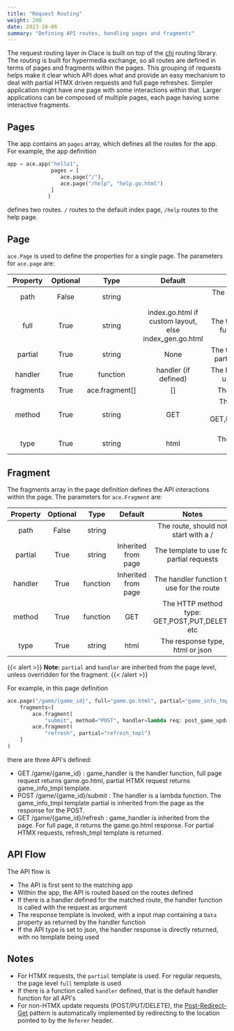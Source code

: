```yaml
---
title: "Request Routing"
weight: 200
date: 2023-10-06
summary: "Defining API routes, handling pages and fragments"
---
```


The request routing layer in Clace is built on top of the [chi](https://github.com/go-chi/chi) routing library. The routing is built for hypermedia exchange, so all routes are defined in terms of pages and fragments within the pages. This grouping of requests helps make it clear which API does what and provide an easy mechanism to deal with partial HTMX driven requests and full page refreshes. Simpler application might have one page with some interactions within that. Larger applications can be composed of multiple pages, each page having some interactive fragments.

## Pages

The app contains an `pages` array, which defines all the routes for the app. For example, the app definition

```python
app = ace.app("hello1",
              pages = [
                 ace.page("/"),
                 ace.page("/help", "help.go.html")
              ]
             )
```

defines two routes. `/` routes to the default index page, `/help` routes to the help page.

## Page

`ace.Page` is used to define the properties for a single page. The parameters for `ace.page` are:

| Property  | Optional |      Type      |                        Default                         |                     Notes                     |
| :-------: | :------: | :------------: | :----------------------------------------------------: | :-------------------------------------------: |
|   path    |  False   |     string     |                                                        |       The route, should start with a /        |
|   full    |   True   |     string     | index.go.html if custom layout, else index_gen.go.html |  The template to use for full page requests   |
|  partial  |   True   |     string     |                          None                          | The template to use for partial page requests |
|  handler  |   True   |    function    |                  handler (if defined)                  |   The handler function to use for the route   |
| fragments |   True   | ace.fragment[] |                           []                           |              The fragment array               |
|  method   |   True   |     string     |                          GET                           | The HTTP method type: GET,POST,PUT,DELETE etc |
|   type    |   True   |     string     |                          html                          |        The response type, html or json        |

## Fragment

The fragments array in the page definition defines the API interactions within the page. The parameters for `ace.Fragment` are:

| Property | Optional |   Type   |       Default       |                     Notes                     |
| :------: | :------: | :------: | :-----------------: | :-------------------------------------------: |
|   path   |  False   |  string  |                     |     The route, should not start with a /      |
| partial  |   True   |  string  | Inherited from page |   The template to use for partial requests    |
| handler  |   True   | function | Inherited from page |   The handler function to use for the route   |
|  method  |   True   | function |         GET         | The HTTP method type: GET,POST,PUT,DELETE etc |
|   type   |   True   |  string  |        html         |        The response type, html or json        |

{{< alert >}}
**Note:** `partial` and `handler` are inherited from the page level, unless overridden for the fragment.
{{< /alert >}}

For example, in this page definition

```python
ace.page("/game/{game_id}", full="game.go.html", partial="game_info_tmpl", handler=game_handler,
    fragments=[
        ace.fragment(
            "submit", method="POST", handler=lambda req: post_game_update(req, "submit")),
        ace.fragment(
            "refresh", partial="refresh_tmpl")
    ]
)
```

there are three API's defined:

- GET /game/{game_id} : game_handler is the handler function, full page request returns game.go.html, partial HTMX request returns game_info_tmpl template.
- POST /game/{game_id}/submit : The handler is a lambda function. The game_info_tmpl template partial is inherited from the page as the response for the POST.
- GET /game/{game_id}/refresh : game_handler is inherited from the page. For full page, it returns the game.go.html response. For partial HTMX requests, refresh_tmpl template is returned.

## API Flow

The API flow is

- The API is first sent to the matching app
- Within the app, the API is routed based on the routes defined
- If there is a handler defined for the matched route, the handler function is called with the request as argument
- The response template is invoked, with a input map containing a `Data` property as returned by the handler function
- If the API type is set to json, the handler response is directly returned, with no template being used

## Notes

- For HTMX requests, the `partial` template is used. For regular requests, the page level `full` template is used
- If there is a function called `handler` defined, that is the default handler function for all API's
- For non-HTMX update requests (POST/PUT/DELETE), the [Post-Redirect-Get](https://en.wikipedia.org/wiki/Post/Redirect/Get) pattern is automatically implemented by redirecting to the location pointed to by the `Referer` header.
